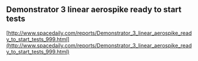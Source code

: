 ## Demonstrator 3 linear aerospike ready to start tests
  
  [http://www.spacedaily.com/reports/Demonstrator_3_linear_aerospike_ready_to_start_tests_999.html](http://www.spacedaily.com/reports/Demonstrator_3_linear_aerospike_ready_to_start_tests_999.html)
